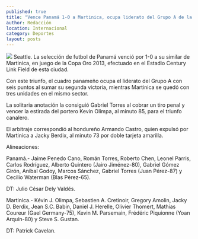 ```yaml
---
published: true
title: "Vence Panamá 1-0 a Martinica, ocupa liderato del Grupo A de la Copa Oro"
author: Redacción
location: Internacional
category: Deportes
layout: posts
---
```


![](http://i.imgur.com/0tkcxcam.jpg)
Seattle. La selección de futbol de Panamá venció por 1-0 a su similar de Martinica, en juego de la Copa Oro 2013, efectuado en el Estadio Century Link Field de esta ciudad.

Con este triunfo, el cuadro panameño ocupa el liderato del Grupo A con seis puntos al sumar su segunda victoria, mientras Martinica se quedó con tres unidades en el mismo sector.

La solitaria anotación la consiguió Gabriel Torres al cobrar un tiro penal y vencer la estirada del portero Kevin Olimpa, al minuto 85, para el triunfo canalero.

El arbitraje correspondió al hondureño Armando Castro, quien expulsó por Martinica a Jacky Berdix, al minuto 73 por doble tarjeta amarilla.

Alineaciones:

Panamá.- Jaime Penedo Cano, Román Torres, Roberto Chen, Leonel Parris, Carlos Rodríguez, Alberto Quintero (Jairo Jiménez-80), Gabriel Gómez Girón, Anibal Godoy, Marcos Sánchez, Gabriel Torres (Juan Pérez-87) y Cecilio Waterman (Blas Pérez-65).

DT: Julio César Dely Valdés.

Martinica.- Kévin J. Olimpa, Sebastien A. Cretinoir, Gregory Amolin, Jacky D. Berdix, Jean S.C. Babin, Daniel J. Herelle, Olivier Thomert, Mathias Coureur (Gael Germany-75), Kevin M. Parsemain, Frédéric Piquionne (Yoan Arquín-80) y Steve S. Gustan.

DT: Patrick Cavelan.
